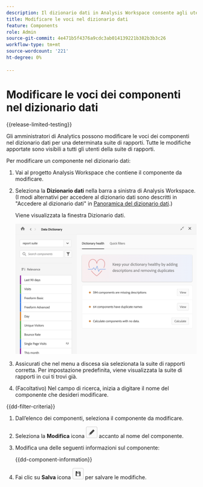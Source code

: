 ```yaml
---
description: Il dizionario dati in Analysis Workspace consente agli utenti di catalogare e tenere traccia dei vari componenti in Analysis Workspace, incluso l’uso previsto, che vengono approvati, che sono duplicati e così via.
title: Modificare le voci nel dizionario dati
feature: Components
role: Admin
source-git-commit: 4e471b5f4376a9cdc3ab014139221b382b3b3c26
workflow-type: tm+mt
source-wordcount: '221'
ht-degree: 0%

---
```


# Modificare le voci dei componenti nel dizionario dati

{{release-limited-testing}}

Gli amministratori di Analytics possono modificare le voci dei componenti nel dizionario dati per una determinata suite di rapporti. Tutte le modifiche apportate sono visibili a tutti gli utenti della suite di rapporti.

Per modificare un componente nel dizionario dati:

1. Vai al progetto Analysis Workspace che contiene il componente da modificare.

1. Seleziona la **Dizionario dati** nella barra a sinistra di Analysis Workspace. (I modi alternativi per accedere al dizionario dati sono descritti in &quot;Accedere al dizionario dati&quot; in [Panoramica del dizionario dati](/help/analyze/analysis-workspace/components/data-dictionary/data-dictionary-overview.md).)

   Viene visualizzata la finestra Dizionario dati.

   ![Visualizzazione amministrazione dizionario dati](assets/data-dictionary-admin.png)

1. Assicurati che nel menu a discesa sia selezionata la suite di rapporti corretta. Per impostazione predefinita, viene visualizzata la suite di rapporti in cui ti trovi già.

1. (Facoltativo) Nel campo di ricerca, inizia a digitare il nome del componente che desideri modificare.

{{dd-filter-criteria}}

1. Dall’elenco dei componenti, seleziona il componente da modificare.

1. Seleziona la **Modifica** icona ![Icona Modifica dizionario dati](assets/data-dictionary-edit-icon.png) accanto al nome del componente.

1. Modifica una delle seguenti informazioni sul componente:

   {{dd-component-information}}

1. Fai clic su **Salva** icona ![Icona Salva del dizionario dati](assets/data-dictionary-save-icon.png) per salvare le modifiche.
